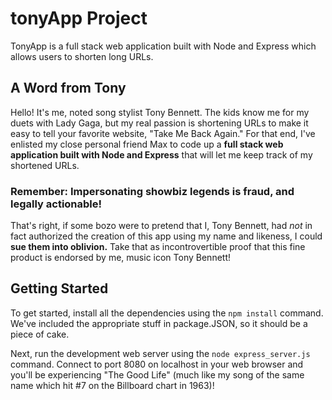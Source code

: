# tonyApp Project

TonyApp is a full stack web application built with Node and Express which allows users to shorten long URLs.

## A Word from Tony

Hello! It's me, noted song stylist Tony Bennett. The kids know me for my duets with Lady Gaga, but my real passion is shortening URLs to make it easy to tell your favorite website, "Take Me Back Again." For that end, I've enlisted my close personal friend Max to code up a **full stack web application built with Node and Express** that will let me keep track of my shortened URLs.

### Remember: Impersonating showbiz legends is fraud, and legally actionable!

That's right, if some bozo were to pretend that I, Tony Bennett, had *not* in fact authorized the creation of this app using my name and likeness, I could **sue them into oblivion.** Take that as incontrovertible proof that this fine product is endorsed by me, music icon Tony Bennett!

## Getting Started

To get started, install all the dependencies using the `npm install` command. We've included the appropriate stuff in package.JSON, so it should be a piece of cake.

Next, run the development web server using the `node express_server.js` command. Connect to port 8080 on localhost in your web browser and you'll be experiencing "The Good Life" (much like my song of the same name which hit #7 on the Billboard chart in 1963)!
